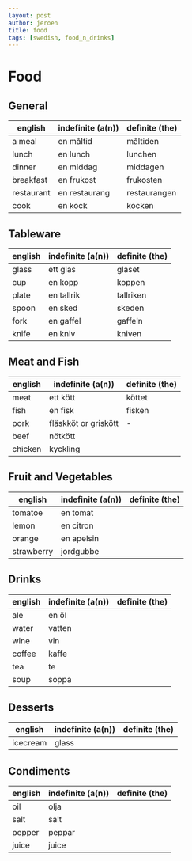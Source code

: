 ```yaml
---
layout: post
author: jeroen
title: food
tags: [swedish, food_n_drinks]
---
```


# Food

## General

| english | indefinite (a(n)) | definite (the) |
| ------- | ----------------- | -------------- |
| a meal | en måltid | måltiden |
| lunch | en lunch | lunchen |
| dinner | en middag | middagen |
| breakfast | en frukost | frukosten |
| restaurant | en restaurang | restaurangen |
| cook | en kock | kocken |


## Tableware

| english | indefinite (a(n)) | definite (the) |
| ------- | ----------------- | -------------- |
| glass | ett glas | glaset |
| cup | en kopp | koppen |
| plate | en tallrik | tallriken |
| spoon | en sked | skeden |
| fork | en gaffel | gaffeln |
| knife | en kniv | kniven |


## Meat and Fish

| english | indefinite (a(n)) | definite (the) |
| ------- | ----------------- | -------------- |
| meat | ett kött | köttet |
| fish | en fisk | fisken |
| pork | fläskköt or griskött| - |
| beef | nötkött | |
| chicken | kyckling | |


## Fruit and Vegetables

| english | indefinite (a(n)) | definite (the) |
| ------- | ----------------- | -------------- |
| tomatoe | en tomat | |
| lemon | en citron | |
| orange | en apelsin | |
| strawberry | jordgubbe | |

## Drinks

| english | indefinite (a(n)) | definite (the) |
| ------- | ----------------- | -------------- |
| ale | en öl | |
| water | vatten | |
| wine | vin | |
| coffee | kaffe | |
| tea | te | |
| soup | soppa | |

## Desserts

| english | indefinite (a(n)) | definite (the) |
| ------- | ----------------- | -------------- |
| icecream | glass | |


## Condiments

| english | indefinite (a(n)) | definite (the) |
| ------- | ----------------- | -------------- |
| oil | olja | |
| salt | salt | |
| pepper | peppar | |
| juice | juice | |

